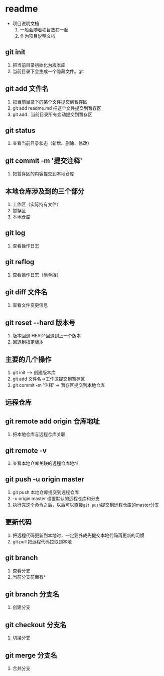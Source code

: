 # readme
+ 项目说明文档
    1. 一般会随着项目放在一起
    2. 作为项目说明文档

## git init
1. 把当前目录初始化为版本库 
2. 当前目录下会生成一个隐藏文件。git

## git add 文件名
1. 把当前目录下的某个文件提交到暂存区
2. git add readme.md 把这个文件提交到暂存区
3. git add . 当前目录所有变动提交到暂存区

## git status
1. 查看当前目录状态（新增、删除、修改）

## git commit -m '提交注释'
1. 把暂存区的内容提交到本地仓库

## 本地仓库涉及到的三个部分
1. 工作区（实际持有文件）
2. 暂存区
3. 本地仓库

## git log
1. 查看操作日志

## git reflog
1. 查看操作日志（简单版）

## git diff 文件名
1. 查看文件变更信息

## git reset --hard 版本号
1. 版本回退 HEAD^回退到上一个版本
2. 回退到指定版本

## 主要的几个操作
1. git init --> 创建版本库
2. git add 文件名->工作区提交到暂存区
3. git commit -m '注释' -> 暂存区提交到本地仓库

## 远程仓库

## git remote add origin 仓库地址
1. 把本地仓库与远程仓库关联

## git remote -v
1. 查看本地仓库关联的远程仓库地址

## git push -u origin master
1. git push 本地仓库提交到远程仓库
2. -u origin master 设置默认的远程仓库和分支
3. 执行完这个命令之后，以后可以直接`git push`提交到远程仓库的master分支

## 更新代码
1. 把远程代码更新到本地时，一定要养成先提交本地代码再更新的习惯
2. git pull 把远程代码拉取到本地

## git branch
1. 查看分支
2. 当前分支前面有*

## git branch 分支名
1. 创建分支

## git checkout 分支名
1. 切换分支

## git merge 分支名
1. 合并分支
